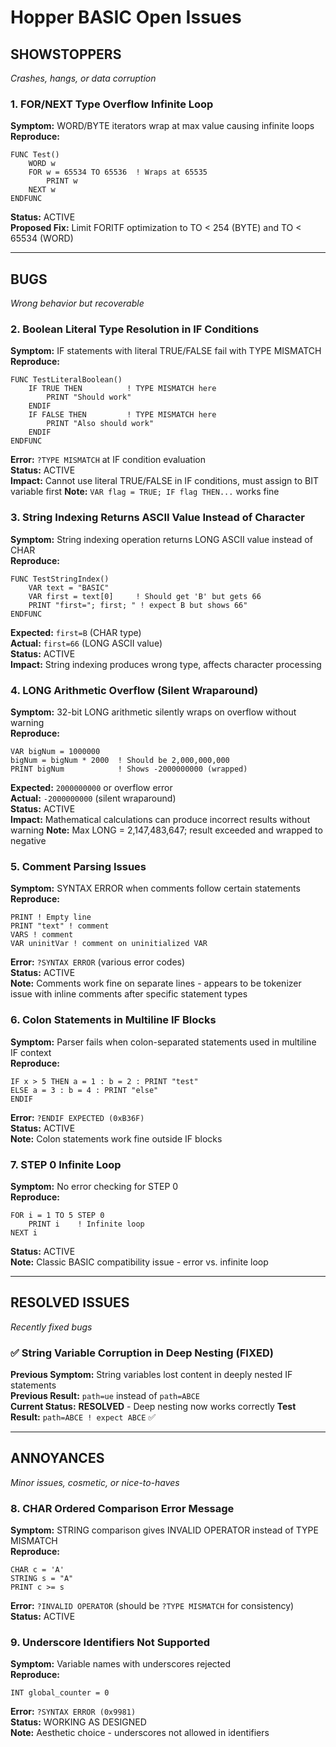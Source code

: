 # Hopper BASIC Open Issues

## SHOWSTOPPERS
*Crashes, hangs, or data corruption*

### 1. FOR/NEXT Type Overflow Infinite Loop
**Symptom:** WORD/BYTE iterators wrap at max value causing infinite loops  
**Reproduce:**
```basic
FUNC Test()
    WORD w
    FOR w = 65534 TO 65536  ! Wraps at 65535
        PRINT w
    NEXT w
ENDFUNC
```
**Status:** ACTIVE  
**Proposed Fix:** Limit FORITF optimization to TO < 254 (BYTE) and TO < 65534 (WORD)

---

## BUGS
*Wrong behavior but recoverable*

### 2. Boolean Literal Type Resolution in IF Conditions
**Symptom:** IF statements with literal TRUE/FALSE fail with TYPE MISMATCH  
**Reproduce:**
```basic
FUNC TestLiteralBoolean()
    IF TRUE THEN          ! TYPE MISMATCH here
        PRINT "Should work"
    ENDIF
    IF FALSE THEN         ! TYPE MISMATCH here  
        PRINT "Also should work"
    ENDIF
ENDFUNC
```
**Error:** `?TYPE MISMATCH` at IF condition evaluation  
**Status:** ACTIVE  
**Impact:** Cannot use literal TRUE/FALSE in IF conditions, must assign to BIT variable first
**Note:** `VAR flag = TRUE; IF flag THEN...` works fine

### 3. String Indexing Returns ASCII Value Instead of Character
**Symptom:** String indexing operation returns LONG ASCII value instead of CHAR  
**Reproduce:**
```basic
FUNC TestStringIndex()
    VAR text = "BASIC"
    VAR first = text[0]     ! Should get 'B' but gets 66
    PRINT "first="; first; " ! expect B but shows 66"
ENDFUNC
```
**Expected:** `first=B` (CHAR type)  
**Actual:** `first=66` (LONG ASCII value)  
**Status:** ACTIVE  
**Impact:** String indexing produces wrong type, affects character processing

### 4. LONG Arithmetic Overflow (Silent Wraparound)
**Symptom:** 32-bit LONG arithmetic silently wraps on overflow without warning  
**Reproduce:**
```basic
VAR bigNum = 1000000
bigNum = bigNum * 2000  ! Should be 2,000,000,000
PRINT bigNum            ! Shows -2000000000 (wrapped)
```
**Expected:** `2000000000` or overflow error  
**Actual:** `-2000000000` (silent wraparound)  
**Status:** ACTIVE  
**Impact:** Mathematical calculations can produce incorrect results without warning
**Note:** Max LONG = 2,147,483,647; result exceeded and wrapped to negative

### 5. Comment Parsing Issues
**Symptom:** SYNTAX ERROR when comments follow certain statements  
**Reproduce:**
```basic
PRINT ! Empty line
PRINT "text" ! comment
VARS ! comment  
VAR uninitVar ! comment on uninitialized VAR
```
**Error:** `?SYNTAX ERROR` (various error codes)  
**Status:** ACTIVE  
**Note:** Comments work fine on separate lines - appears to be tokenizer issue with inline comments after specific statement types

### 6. Colon Statements in Multiline IF Blocks
**Symptom:** Parser fails when colon-separated statements used in multiline IF context  
**Reproduce:**
```basic
IF x > 5 THEN a = 1 : b = 2 : PRINT "test"
ELSE a = 3 : b = 4 : PRINT "else"
ENDIF
```
**Error:** `?ENDIF EXPECTED (0xB36F)`  
**Status:** ACTIVE  
**Note:** Colon statements work fine outside IF blocks

### 7. STEP 0 Infinite Loop
**Symptom:** No error checking for STEP 0  
**Reproduce:**
```basic
FOR i = 1 TO 5 STEP 0
    PRINT i    ! Infinite loop
NEXT i
```
**Status:** ACTIVE  
**Note:** Classic BASIC compatibility issue - error vs. infinite loop

---

## RESOLVED ISSUES
*Recently fixed bugs*

### ✅ String Variable Corruption in Deep Nesting (FIXED)
**Previous Symptom:** String variables lost content in deeply nested IF statements  
**Previous Result:** `path=ue` instead of `path=ABCE`  
**Current Status:** **RESOLVED** - Deep nesting now works correctly
**Test Result:** `path=ABCE ! expect ABCE` ✅

---

## ANNOYANCES
*Minor issues, cosmetic, or nice-to-haves*

### 8. CHAR Ordered Comparison Error Message
**Symptom:** STRING comparison gives INVALID OPERATOR instead of TYPE MISMATCH  
**Reproduce:**
```basic
CHAR c = 'A'
STRING s = "A"
PRINT c >= s
```
**Error:** `?INVALID OPERATOR` (should be `?TYPE MISMATCH` for consistency)  
**Status:** ACTIVE

### 9. Underscore Identifiers Not Supported
**Symptom:** Variable names with underscores rejected  
**Reproduce:**
```basic
INT global_counter = 0
```
**Error:** `?SYNTAX ERROR (0x9981)`  
**Status:** WORKING AS DESIGNED  
**Note:** Aesthetic choice - underscores not allowed in identifiers